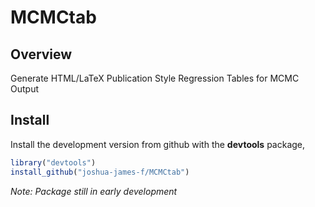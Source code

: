 # MCMCtab

## Overview

Generate HTML/LaTeX Publication Style Regression Tables for MCMC Output


## Install 

Install the development version from github with the
**devtools** package,

```r
library("devtools")
install_github("joshua-james-f/MCMCtab")
```

*Note: Package still in early development*
